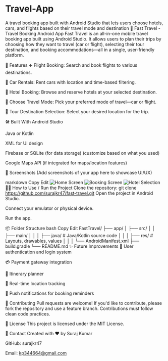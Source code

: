 # Travel-App
A travel booking app built with Android Studio that lets users choose hotels, cars, and flights based on their travel mode and destination
🚀 Fast Travel - Travel Booking Android App
Fast Travel is an all-in-one mobile travel booking app built using Android Studio. It allows users to plan their trips by choosing how they want to travel (car or flight), selecting their tour destination, and booking accommodations—all in a single, user-friendly platform.

📱 Features
✈️ Flight Booking: Search and book flights to various destinations.

🚗 Car Rentals: Rent cars with location and time-based filtering.

🏨 Hotel Booking: Browse and reserve hotels at your selected destination.

🔄 Choose Travel Mode: Pick your preferred mode of travel—car or flight.

📍 Tour Destination Selection: Select your desired location for the trip.

🛠️ Built With
Android Studio

Java or Kotlin

XML for UI design

Firebase or SQLite (for data storage) (customize based on what you used)

Google Maps API (if integrated for maps/location features)

📸 Screenshots
(Add screenshots of your app here to showcase UI/UX)

markdown
Copy
Edit
![Home Screen](screenshots/home_screen.png)
![Booking Screen](screenshots/booking_screen.png)
![Hotel Selection](screenshots/hotel_selection.png)
🧑‍💻 How to Use / Run the Project
Clone the repository:
git clone https://github.com/surajkr47/fast-travel.git
Open the project in Android Studio.

Connect your emulator or physical device.

Run the app.

📦 Folder Structure
bash
Copy
Edit
FastTravel/
├── app/
│   ├── src/
│   │   ├── main/
│   │   │   ├── java/           # Java/Kotlin source code
│   │   │   ├── res/            # Layouts, drawables, values
│   │   │   └── AndroidManifest.xml
├── build.gradle
└── README.md
✨ Future Improvements
🔐 User authentication and login system

💳 Payment gateway integration

📅 Itinerary planner

📍 Real-time location tracking

🔔 Push notifications for booking reminders

🙌 Contributing
Pull requests are welcome! If you'd like to contribute, please fork the repository and use a feature branch. Contributions must follow clean code practices.

📄 License
This project is licensed under the MIT License.

🔗 Contact
Created with ❤️ by Suraj Kumar

GitHub: surajkr47

Email: kp344664@gmail.com
